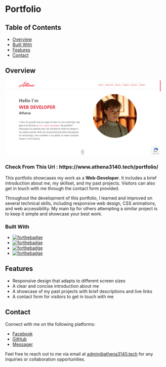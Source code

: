 # Portfolio

## Table of Contents

-  [Overview](#overview)
-  [Built With](#built-with)
-  [Features](#features)
-  [Contact](#contact)

## Overview

![Screenshot of the live project](https://raw.githubusercontent.com/athena3140/portfolio/main/screenshot.jpg)

<h3>Check From This Url : https://www.athena3140.tech/portfolio/</h3>

This portfolio showcases my work as a **Web-Developer**. It includes a brief introduction about me, my skillset, and
my past projects. Visitors can also get in touch with me through the contact form provided.

Throughout the development of this portfolio, I learned and improved on several technical skills, including
responsive web design, CSS animations, and web accessibility. My main tip for others attempting a similar project is
to keep it simple and showcase your best work.

### Built With

-  [![forthebadge](https://img.shields.io/badge/Made%20With-BoootStrao-green)](https://forthebadge.com)
-  [![forthebadge](https://img.shields.io/badge/Made%20With-HTML-green)](https://forthebadge.com)
-  [![forthebadge](https://img.shields.io/badge/Made%20With-CSS-green)](https://forthebadge.com)
-  [![forthebadge](https://img.shields.io/badge/Made%20With-JavaScript-green)](https://forthebadge.com)

## Features

-  Responsive design that adapts to different screen sizes
-  A clear and concise introduction about me
-  A showcase of my past projects with brief descriptions and live links
-  A contact form for visitors to get in touch with me

## Contact

Connect with me on the following platforms:

-  [Facebook](https://facebook.com/athena3140/)
-  [GitHub](https://github.com/athena3140/)
-  [Messager](https://m.me/athena3140)

Feel free to reach out to me via email at [admin@athena3140.tech](mailto:admin@athena3140.tech) for any inquiries or
collaboration opportunities.

